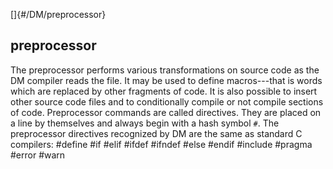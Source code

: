 []{#/DM/preprocessor}
  ## preprocessor
  The preprocessor performs various transformations on source code as the
  DM compiler reads the file. It may be used to define macros---that is
  words which are replaced by other fragments of code. It is also possible
  to insert other source code files and to conditionally compile or not
  compile sections of code.
  Preprocessor commands are called directives. They are placed on a line
  by themselves and always begin with a hash symbol `#`. The preprocessor
  directives recognized by DM are the same as standard C compilers:
      #define
      #if
      #elif
      #ifdef
      #ifndef
      #else
      #endif
      #include
      #pragma
      #error
      #warn